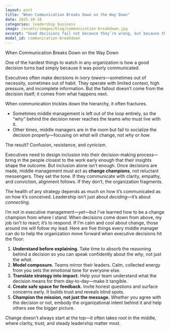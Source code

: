 ```yaml
---
layout: post
title: "When Communication Breaks Down on the Way Down"
date: 2025-10-18
categories: leadership business
image: /assets/images/blog/communication-breakdown.jpg
excerpt: "Good decisions fail not because they’re wrong, but because they’re poorly communicated on the way down the org chart."
modal_id: communication-breakdown
---
```


When Communication Breaks Down on the Way Down

One of the hardest things to watch in any organization is how a good decision turns bad simply because it was poorly communicated.

Executives often make decisions in *ivory towers*—sometimes out of necessity, sometimes out of habit. They operate with limited context, high pressure, and incomplete information. But the fallout doesn’t come from the decision itself; it comes from what happens next.

When communication trickles down the hierarchy, it often fractures.  
- Sometimes middle management is left out of the loop entirely, so the “why” behind the decision never reaches the teams who must live with it.  
- Other times, middle managers are in the room but fail to socialize the decision properly—focusing on *what* will change, not *why* or *how*.  

The result? Confusion, resistance, and cynicism.

Executives need to design inclusion into their decision-making process—bring in the people closest to the work early enough that their insights shape the outcome. But inclusion alone isn’t enough. Once decisions are made, middle management must act as **change champions**, not reluctant messengers. They set the tone. If they communicate with clarity, empathy, and conviction, alignment follows. If they don’t, the organization fragments.

The health of any strategy depends as much on how it’s communicated as on how it’s conceived. Leadership isn’t just about *deciding*—it’s about *connecting*.

I’m not in executive management—*yet*—but I’ve learned how to be a change champion from where I stand. When decisions come down from above, my job isn’t to react; it’s to respond. If I’m calm and cool about change, those around me will follow my lead. Here are five things every middle manager can do to help the organization move forward when executive decisions hit the floor:

1. **Understand before explaining.** Take time to absorb the reasoning behind a decision so you can speak confidently about the *why*, not just the *what*.  
2. **Model composure.** Teams mirror their leaders. Calm, collected energy from you sets the emotional tone for everyone else.  
3. **Translate strategy into impact.** Help your team understand what the decision means for them day-to-day—make it tangible.  
4. **Create safe space for feedback.** Invite honest questions and surface concerns early. It builds trust and reveals blind spots.  
5. **Champion the mission, not just the message.** Whether you agree with the decision or not, embody the organizational intent behind it and help others see the bigger picture.

Change doesn’t always start at the top—it often takes root in the middle, where clarity, trust, and steady leadership matter most.
